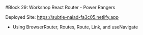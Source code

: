 #Block 29: Workshop React Router - Power Rangers

Deployed Site: https://subtle-naiad-fa3c05.netlify.app

- Using BrowserRouter, Routes, Route, Link, and useNavigate
